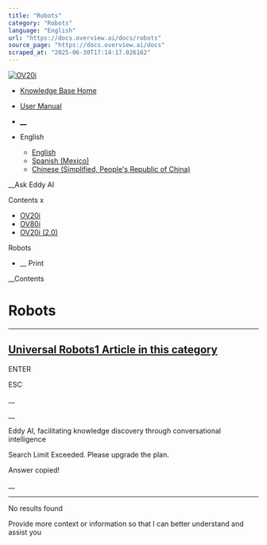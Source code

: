 ```yaml
---
title: "Robots"
category: "Robots"
language: "English"
url: "https://docs.overview.ai/docs/robots"
source_page: "https://docs.overview.ai/docs"
scraped_at: "2025-06-30T17:14:17.026162"
---
```


[ ![OV20i](https://cdn.document360.io/logo/863daf20-40fe-49e9-9c91-e3c6cfba55d1/2e22ebf07a24460d8065cff0cb46d3d4-OverviewLogo.png) ](https://www.overview.ai)

  * [Knowledge Base Home](https://docs.overview.ai)
  * [User Manual](https://docs.overview.ai/docs)



  * [ __](/v1/en)
  * English

    * [ English ](/docs/en/robots "en")
    * [ Spanish \(Mexico\) ](/docs/es-mx/robots "es-mx")
    * [ Chinese \(Simplified, People's Republic of China\) ](/docs/zh-cn/robots "zh-cn")




__Ask Eddy AI

Contents x

  * [ OV20i  ](start-here)
  * [ OV80i  ](start-here-1)
  * [ OV20i \(2.0\)  ](faq)



Robots

  *  __ Print




 __Contents

# Robots

* * *

## [Universal Robots1 Article  in this category ](/docs/universal-robots)

ENTER

ESC

 __

__

Eddy AI, facilitating knowledge discovery through conversational intelligence

Search Limit Exceeded. Please upgrade the plan.

Answer copied\!

__

__ __

No results found

Provide more context or information so that I can better understand and assist you
